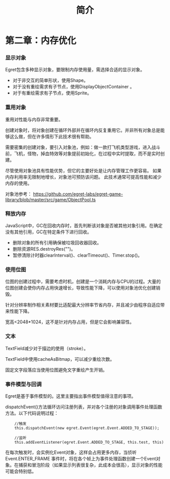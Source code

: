 ﻿---
layout: post
title:  "简介" 
permalink: jkdoc/performance1.html
type: manual
element: optimizingPerformance
version: Egret引擎 v1.6.1
---
 
# 第二章：内存优化

### 显示对象

Egret包含多种显示对象，要限制内存使用量，需选择合适的显示对象。

* 对于非交互的简单形状，使用Shape。
* 对于没有重绘需求有子节点，使用DisplayObjectContainer 。
* 对于有重绘需求有子节点，使用Sprite。

### 重用对象

重用对性能与内存非常重要。

创建对象时，将对象创建在循环外部并在循环内反复重用它。并非所有对象总是能够这么做，但在许多情形下此技术很有帮助。

需要密集的创建对象，要引入对象池，例如：做一款打飞机类型游戏，进入战斗前，飞机，怪物，掉血特效等对象提前初始化，在过程中实时提取，而不是实时创建。

尽管使用对象池具有性能优势，但它的主要好处是让内存管理工作更容易。 如果内存利用率无限制地增长，对象池可预防该问题。 此技术通常可提高性能和减少内存的使用。

对象池参考：
https://github.com/egret-labs/egret-game-library/blob/master/src/game/ObjectPool.ts

### 释放内存

JavaScript中，GC在回收内存时，首先判断该对象是否被其他对象引用。在确定没有其他引用，GC在特定条件下进行回收。

* 删除对象的所有引用确保被垃圾回收器回收。
* 删除资源RES.destroyRes("")。
* 暂停清除计时器clearInterval()、clearTimeout()、Timer.stop()。

### 使用位图

位图的创建过程中，需要考虑时机，创建是一个消耗内存与CPU的过程。大量的位图创建会使你内存占用快速增长，导致性能下降，可以使用对象池优化创建销毁。

针对分辨率制作相关素材要比适配最大分辨率节省内存，并且减少由程序自适应带来性能下降。

宽高<2048*1024，这不是针对内存占用，但是它会影响兼容性。

### 文本

TextField减少对于描边的使用（stroke）。

TextField中使用cacheAsBitmap，可以减少重绘次数。

固定文字段落应当使用位图避免文字重绘产生开销。

### 事件模型与回调

Egret是基于事件模型的。这里主要指出事件模型值得注意的事项。

dispatchEvent()方法循环访问注册列表，并对各个注册的对象调用事件处理函数方法。以下代码说明过程：

    	//触发
        this.dispatchEvent(new egret.Event(egret.Event.ADDED_TO_STAGE));

        //监听
        this.addEventListener(egret.Event.ADDED_TO_STAGE, this.test, this)

在每次触发时，会实例化Event对象，这样会占用更多内存，当侦听 Event.ENTER_FRAME 事件时，将在各个帧上为事件处理函数创建一个Event对象。在捕获和冒泡阶段（如果显示列表很复杂，此成本会很高），显示对象的性能可能会特别低。
